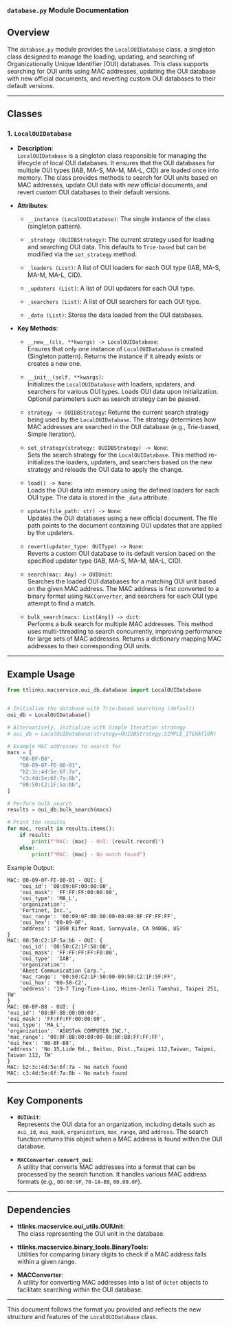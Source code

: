 ### `database.py` Module Documentation

## Overview

The `database.py` module provides the `LocalOUIDatabase` class, a singleton class designed to manage the loading, updating, and searching of Organizationally Unique Identifier (OUI) databases. This class supports searching for OUI units using MAC addresses, updating the OUI database with new official documents, and reverting custom OUI databases to their default versions.

---

## Classes

### 1. `LocalOUIDatabase`

- **Description**:  
    `LocalOUIDatabase` is a singleton class responsible for managing the lifecycle of local OUI databases. It ensures that the OUI databases for multiple OUI types (IAB, MA-S, MA-M, MA-L, CID) are loaded once into memory. The class provides methods to search for OUI units based on MAC addresses, update OUI data with new official documents, and revert custom OUI databases to their default versions.

- **Attributes**:
    - `__instance (LocalOUIDatabase)`: The single instance of the class (singleton pattern).
  
    - `_strategy (OUIDBStrategy)`: The current strategy used for loading and searching OUI data. This defaults to `Trie-based` but can be modified via the `set_strategy` method.

    - `_loaders (List)`: A list of OUI loaders for each OUI type (IAB, MA-S, MA-M, MA-L, CID).
    - `_updaters (List)`: A list of OUI updaters for each OUI type.
    - `_searchers (List)`: A list of OUI searchers for each OUI type.
    - `_data (List)`: Stores the data loaded from the OUI databases.

- **Key Methods**:

    - `__new__(cls, **kwargs) -> LocalOUIDatabase`:  
      Ensures that only one instance of `LocalOUIDatabase` is created (Singleton pattern). Returns the instance if it already exists or creates a new one.

    - `__init__(self, **kwargs)`:  
      Initializes the `LocalOUIDatabase` with loaders, updaters, and searchers for various OUI types. Loads OUI data upon initialization. Optional parameters such as search strategy can be passed.
  
    - `strategy -> OUIDBStrategy`:
      Returns the current search strategy being used by the `LocalOUIDatabase`. The strategy determines how MAC addresses are searched in the OUI database (e.g., Trie-based, Simple Iteration).
  
    - `set_strategy(strategy: OUIDBStrategy) -> None`:  
      Sets the search strategy for the `LocalOUIDatabase`. This method re-initializes the loaders, updaters, and searchers based on the new strategy and reloads the OUI data to apply the change.
  
    - `load() -> None`:  
      Loads the OUI data into memory using the defined loaders for each OUI type. The data is stored in the `_data` attribute.

    - `update(file_path: str) -> None`:  
      Updates the OUI databases using a new official document. The file path points to the document containing OUI updates that are applied by the updaters.

    - `revert(updater_type: OUIType) -> None`:  
      Reverts a custom OUI database to its default version based on the specified updater type (IAB, MA-S, MA-M, MA-L, CID).

    - `search(mac: Any) -> OUIUnit`:  
      Searches the loaded OUI databases for a matching OUI unit based on the given MAC address. The MAC address is first converted to a binary format using `MACConverter`, and searchers for each OUI type attempt to find a match.

    - `bulk_search(macs: List[Any]) -> dict`:  
      Performs a bulk search for multiple MAC addresses. This method uses multi-threading to search concurrently, improving performance for large sets of MAC addresses. Returns a dictionary mapping MAC addresses to their corresponding OUI units.

---

## Example Usage

```python
from ttlinks.macservice.oui_db.database import LocalOUIDatabase


# Initialize the database with Trie-based searching (default)
oui_db = LocalOUIDatabase()

# Alternatively, initialize with Simple Iteration strategy
# oui_db = LocalOUIDatabase(strategy=OUIDBStrategy.SIMPLE_ITERATION)

# Example MAC addresses to search for
macs = [
    "08-BF-B8",
    "00-09-0F-FE-00-01",
    "b2:3c:4d:5e:6f:7a",
    "c3:4d:5e:6f:7a:8b",
    "00:50:C2:1F:5a:bb",
]

# Perform bulk search
results = oui_db.bulk_search(macs)

# Print the results
for mac, result in results.items():
    if result:
        print(f"MAC: {mac} - OUI: {result.record}")
    else:
        print(f"MAC: {mac} - No match found")
```
Example Output:
```
MAC: 00-09-0F-FE-00-01 - OUI: {
    'oui_id': '00:09:0F:00:00:00', 
    'oui_mask': 'FF:FF:FF:00:00:00', 
    'oui_type': 'MA_L', 
    'organization': 
    'Fortinet, Inc.', 
    'mac_range': '00:09:0F:00:00:00-00:09:0F:FF:FF:FF', 
    'oui_hex': '00-09-0F', 
    'address': '1090 Kifer Road, Sunnyvale, CA 94086, US'
}
MAC: 00:50:C2:1F:5a:bb - OUI: {
    'oui_id': '00:50:C2:1F:50:00', 
    'oui_mask': 'FF:FF:FF:FF:F0:00', 
    'oui_type': 'IAB', 
    'organization': 
    'Abest Communication Corp.', 
    'mac_range': '00:50:C2:1F:50:00-00:50:C2:1F:5F:FF', 
    'oui_hex': '00-50-C2', 
    'address': '19-7 Ting-Tien-Liao, Hsien-Jenli Tamshui, Taipei 251, TW'
}
MAC: 08-BF-B8 - OUI: {
'oui_id': '08:BF:B8:00:00:00', 
'oui_mask': 'FF:FF:FF:00:00:00', 
'oui_type': 'MA_L', 
'organization': 'ASUSTek COMPUTER INC.', 
'mac_range': '08:BF:B8:00:00:00-08:BF:B8:FF:FF:FF', 
'oui_hex': '08-BF-B8', 
'address': 'No.15,Lide Rd., Beitou, Dist.,Taipei 112,Taiwan, Taipei, Taiwan 112, TW'
}
MAC: b2:3c:4d:5e:6f:7a - No match found
MAC: c3:4d:5e:6f:7a:8b - No match found
```


---

## Key Components

- **`OUIUnit`**:  
  Represents the OUI data for an organization, including details such as `oui_id`, `oui_mask`, `organization`, `mac_range`, and `address`. The search function returns this object when a MAC address is found within the OUI database.

- **`MACConverter.convert_oui`**:  
  A utility that converts MAC addresses into a format that can be processed by the search function. It handles various MAC address formats (e.g., `00:60:9F`, `70-1A-B8`, `00.09.0F`).

---

## Dependencies

- **ttlinks.macservice.oui_utils.OUIUnit**:  
  The class representing the OUI unit in the database.

- **ttlinks.macservice.binary_tools.BinaryTools**:  
  Utilities for comparing binary digits to check if a MAC address falls within a given range.

- **MACConverter**:  
  A utility for converting MAC addresses into a list of `Octet` objects to facilitate searching within the OUI database.

---

This document follows the format you provided and reflects the new structure and features of the `LocalOUIDatabase` class.